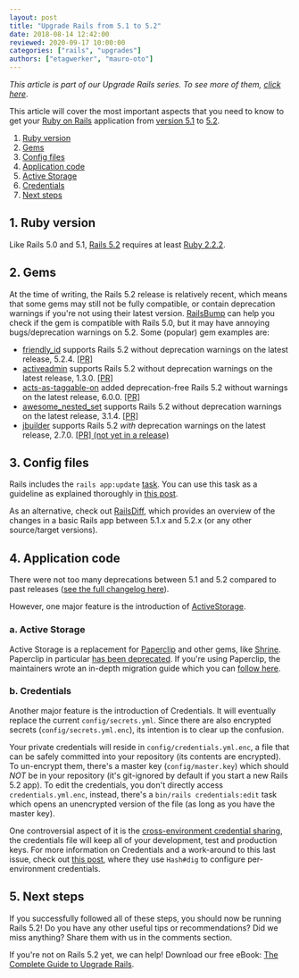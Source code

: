 ```yaml
---
layout: post
title: "Upgrade Rails from 5.1 to 5.2"
date: 2018-08-14 12:42:00
reviewed: 2020-09-17 10:00:00
categories: ["rails", "upgrades"]
authors: ["etagwerker", "mauro-oto"]
---
```


_This article is part of our Upgrade Rails series. To see more of them, [click here](https://fastruby.io/blog/tags/upgrades)_.

This article will cover the most important aspects that you need to know to get
your [Ruby on Rails](http://rubyonrails.org/) application from [version 5.1](http://guides.rubyonrails.org/5_1_release_notes.html) to [5.2](http://guides.rubyonrails.org/5_2_release_notes.html).

<!--more-->

1. [Ruby version](#ruby-version)
2. [Gems](#gems)
3. [Config files](#config-files)
4. [Application code](#application-code)
  1. [Active Storage](#active-storage)
  2. [Credentials](#credentials)
5. [Next steps](#next-steps)

<h2 id="ruby-version">1. Ruby version</h2>

Like Rails 5.0 and 5.1, [Rails 5.2](https://weblog.rubyonrails.org/2018/4/9/Rails-5-2-0-final/) requires at least [Ruby 2.2.2](https://www.ruby-lang.org/en/news/2015/04/13/ruby-2-2-2-released/).

<h2 id="gems">2. Gems</h2>

At the time of writing, the Rails 5.2 release is relatively recent, which
means that some gems may still not be fully compatible, or contain deprecation
warnings if you're not using their latest version. [RailsBump](https://www.railsbump.org)
can help you check if the gem is compatible with Rails 5.0, but it may have
annoying bugs/deprecation warnings on 5.2. Some (popular) gem examples are:

- [friendly_id](https://rubygems.org/gems/friendly_id) supports Rails 5.2 without deprecation warnings on the latest release, 5.2.4. [\[PR\]](https://github.com/norman/friendly_id/pull/849)
- [activeadmin](https://rubygems.org/gems/activeadmin) supports Rails 5.2 without deprecation warnings on the latest release, 1.3.0. [\[PR\]](https://github.com/activeadmin/activeadmin/pull/5343)
- [acts-as-taggable-on](https://rubygems.org/gems/acts-as-taggable-on) added deprecation-free Rails 5.2 without warnings on the latest release, 6.0.0. [\[PR\]](https://github.com/mbleigh/acts-as-taggable-on/pull/887)
- [awesome\_nested\_set](https://rubygems.org/gems/awesome_nested_set) supports Rails 5.2 without deprecation warnings on the latest release, 3.1.4. [\[PR\]](https://github.com/collectiveidea/awesome_nested_set/pull/383)
- [jbuilder](https://rubygems.org/gems/jbuilder/) supports Rails 5.2 _with_ deprecation warnings on the latest release, 2.7.0. [\[PR\] (not yet in a release)](https://github.com/rails/jbuilder/pull/430)

<h2 id="config-files">3. Config files</h2>

Rails includes the `rails app:update` [task](http://edgeguides.rubyonrails.org/upgrading_ruby_on_rails.html#the-update-task).
You can use this task as a guideline as explained thoroughly in
[this post](http://thomasleecopeland.com/2015/08/06/running-rails-update.html).

As an alternative, check out [RailsDiff](http://railsdiff.org/5.1.6/5.2.0),
which provides an overview of the changes in a basic Rails app between 5.1.x and
5.2.x (or any other source/target versions).

<h2 id="application-code">4. Application code</h2>

There were not too many deprecations between 5.1 and 5.2 compared to past
releases ([see the full changelog here](https://guides.rubyonrails.org/5_2_release_notes.html#upgrading-to-rails-5-2)).

However, one major feature is the introduction of [ActiveStorage](https://edgeguides.rubyonrails.org/active_storage_overview.html).

<h3 id="active-storage">a. Active Storage</h2>

Active Storage is a replacement for [Paperclip](https://rubygems.org/gems/paperclip/)
and other gems, like [Shrine](https://github.com/shrinerb/shrine). Paperclip in
particular [has been deprecated](https://github.com/thoughtbot/paperclip#deprecated).
If you're using Paperclip, the maintainers wrote an in-depth migration guide
which you can [follow here](https://github.com/thoughtbot/paperclip/blob/master/MIGRATING.md).

<h3 id="credentials">b. Credentials</h2>

Another major feature is the introduction of Credentials. It will eventually
replace the current `config/secrets.yml`. Since there are also encrypted
secrets (`config/secrets.yml.enc`), its intention is to clear up the confusion.

Your private credentials will reside in `config/credentials.yml.enc`, a file
that can be safely committed into your repository (its contents are encrypted).
To un-encrypt them, there's a master key (`config/master.key`) which should
*NOT* be in your repository (it's git-ignored by default if you start a new
Rails 5.2 app). To edit the credentials, you don't directly access
`credentials.yml.enc`, instead, there's a `bin/rails credentials:edit` task
which opens an unencrypted version of the file (as long as you have the master
key).

One controversial aspect of it is the [cross-environment credential sharing](https://github.com/rails/rails/issues/31349),
the credentials file will keep all of your development, test and production keys.
For more information on Credentials and a work-around to this last issue, check
out [this post](https://blog.eq8.eu/til/rails-52-credentials-tricks.html), where
they use `Hash#dig` to configure per-environment credentials.

<h2 id="next-steps">5. Next steps</h2>

If you successfully followed all of these steps, you should now be running Rails 5.2! Do you have any other useful tips or recommendations? Did we miss anything? Share them with us in the comments section.

If you're not on Rails 5.2 yet, we can help! Download our free eBook: [The Complete Guide to Upgrade Rails](https://www.fastruby.io/).
